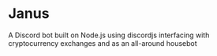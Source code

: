 # Janus
A Discord bot built on Node.js using discordjs interfacing with cryptocurrency exchanges and as an all-around housebot
